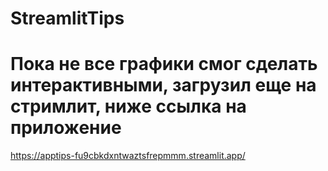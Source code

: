 # StreamlitTips

# Пока не все графики смог сделать интерактивными, загрузил еще на стримлит, ниже ссылка на приложение
https://apptips-fu9cbkdxntwaztsfrepmmm.streamlit.app/
